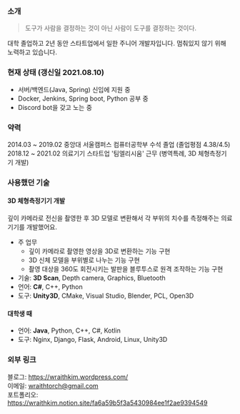 ### 소개

> 도구가 사람을 결정하는 것이 아닌 사람이 도구를 결정하는 것이다.

대학 졸업하고 2년 동안 스타트업에서 일한 주니어 개발자입니다. 멈춰있지 않기 위해 노력하고 있습니다.

### 현재 상태 (갱신일 2021.08.10)

- 서버/백엔드(Java, Spring) 신입에 지원 중
- Docker, Jenkins, Spring boot, Python 공부 중
- Discord bot을 갖고 노는 중  

### 약력

2014.03 ~ 2019.02 중앙대 서울캠퍼스 컴퓨터공학부 수석 졸업 (졸업평점 4.38/4.5)  
2018.12 ~ 2021.02 의료기기 스타트업 '팀엘리시움' 근무 (병역특례, 3D 체형측정기기 개발)  

### 사용했던 기술

#### 3D 체형측정기기 개발

깊이 카메라로 전신을 촬영한 후 3D 모델로 변환해서 각 부위의 치수를 측정해주는 의료기기를 개발했어요.

- 주 업무 
  - 깊이 카메라로 촬영한 영상을 3D로 변환하는 기능 구현
  - 3D 신체 모델을 부위별로 나누는 기능 구현
  - 촬영 대상을 360도 회전시키는 발판을 블루투스로 원격 조작하는 기능 구현
- 기술: **3D Scan**, Depth camera, Graphics, Bluetooth
- 언어: **C#**, C++, Python
- 도구: **Unity3D**, CMake, Visual Studio, Blender, PCL, Open3D

#### 대학생 때

- 언어: **Java**, Python, C++, C#, Kotlin
- 도구: Nginx, Django, Flask, Android, Linux, Unity3D

### 외부 링크

블로그: https://wraithkim.wordpress.com/  
이메일: wraithtorch@gmail.com  
포트폴리오: https://wraithkim.notion.site/fa6a59b5f3a5430984ee1f2ae9394549
<!--
**WraithKim/WraithKim** is a ✨ _special_ ✨ repository because its `README.md` (this file) appears on your GitHub profile.

Here are some ideas to get you started:

- 🔭 I’m currently working on ...
- 🌱 I’m currently learning ...
- 👯 I’m looking to collaborate on ...
- 🤔 I’m looking for help with ...
- 💬 Ask me about ...
- 📫 How to reach me: ...
- 😄 Pronouns: ...
- ⚡ Fun fact: ...
-->

